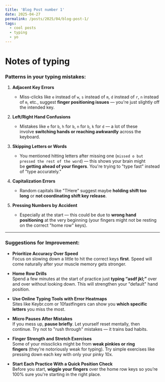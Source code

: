 ```yaml
---
title: 'Blog Post number 1'
date: 2025-04-27
permalink: /posts/2025/04/blog-post-1/
tags:
  - cool posts
  - typing
  - yo
---
```


Notes of typing 
======

### **Patterns in your typing mistakes:**

1. **Adjacent Key Errors**
    
    - Miss-clicks like `e` instead of `w`, `s` instead of `m`, `d` instead of `r`, `n` instead of `m`, etc., suggest **finger positioning issues** — you're just slightly off the intended key.
    
2. **Left/Right Hand Confusions**
    
    - Mistakes like `e` for `b`, `h` for `b`, `n` for `b`, `k` for `d` — a lot of these involve **switching hands or reaching awkwardly** across the keyboard.
    
3. **Skipping Letters or Words**
    
    - You mentioned hitting letters after missing one (`missed o but pressed the rest of the word`) — this shows your brain might be **getting ahead of your fingers**. You're trying to "type fast" instead of "type accurately."    
    
4. **Capitalization Errors**
    
    - Random capitals like "THere" suggest maybe **holding shift too long** or **not coordinating shift key release**.
    
5. **Pressing Numbers by Accident**
    
    - Especially at the start — this could be due to **wrong hand positioning** at the very beginning (your fingers might not be resting on the correct "home row" keys).
        

---

### **Suggestions for Improvement:**

- **Prioritize Accuracy Over Speed**  
    Focus on slowing down a little to hit the correct keys **first**. Speed will come naturally after your muscle memory gets stronger.
    
- **Home Row Drills**  
    Spend a few minutes at the start of practice just **typing “asdf jkl;”** over and over without looking down. This will strengthen your "default" hand position.
    
- **Use Online Typing Tools with Error Heatmaps**  
    Sites like Keybr.com or 10fastfingers can show you **which specific letters** you miss the most.
    
- **Micro Pauses After Mistakes**  
    If you mess up, **pause briefly**. Let yourself reset mentally, then continue. Try not to "rush through" mistakes — it trains bad habits.
    
- **Finger Strength and Stretch Exercises**  
    Some of your missclicks might be from **weak pinkies or ring fingers** (they're notoriously weak for typing). Try simple exercises like pressing down each key with only your pinky 10x.
    
- **Start Each Practice With a Quick Position Check**  
    Before you start, **wiggle your fingers** over the home row keys so you’re 100% sure you're starting in the right place.
    